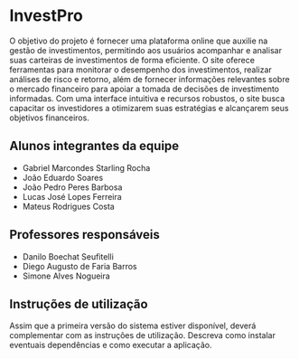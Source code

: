 # InvestPro
O objetivo do projeto é fornecer uma plataforma online que auxilie na gestão de investimentos, permitindo aos usuários acompanhar e analisar suas carteiras de investimentos de forma eficiente. O site oferece ferramentas para monitorar o desempenho dos investimentos, realizar análises de risco e retorno, além de fornecer informações relevantes sobre o mercado financeiro para apoiar a tomada de decisões de investimento informadas. Com uma interface intuitiva e recursos robustos, o site busca capacitar os investidores a otimizarem suas estratégias e alcançarem seus objetivos financeiros.

## Alunos integrantes da equipe

* Gabriel Marcondes Starling Rocha
* João Eduardo Soares
* João Pedro Peres Barbosa
* Lucas José Lopes Ferreira
* Mateus Rodrigues Costa

## Professores responsáveis

* Danilo Boechat Seufitelli 
* Diego Augusto de Faria Barros
* Simone Alves Nogueira 

## Instruções de utilização

Assim que a primeira versão do sistema estiver disponível, deverá complementar com as instruções de utilização. Descreva como instalar eventuais dependências e como executar a aplicação.
